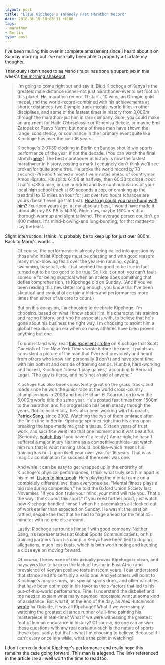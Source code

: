 ```yaml
---
layout: post
title: "Eliud Kipchoge's Insanely Fast Marathon Record"
date: 2018-09-19 18:03:31 +0100
tags:
- marathon
- Berlin
type: post
---
```


I've been mulling this over in complete amazement since I heard about it on Sunday morning but I've not really been able to properly articulate my thoughts.

Thankfully I don't need to as Mario Fraioli has done a superb job in this week's [the morning shakeout](https://mailchi.mp/themorningshakeout/the-morning-shakeout-issue-149):

> I'm going to come right out and say it: Eliud Kipchoge of Kenya is the greatest male distance runner-not just marathoner-ever to set foot on this planet. His marathon record-11 starts, 10 wins, an Olympic gold medal, and the world-record-combined with his achievements at shorter distances-two Olympic track medals, world titles in other disciplines, and some of the fastest times in history from 3,000m through the marathon-put him in rare company. Sure, you could make an argument for Haile Gebrselassie or Kenenisa Bekele, or maybe Emil Zatopek or Paavo Nurmi, but none of those men have shown the range, consistency, or dominance in their primary event quite like Kipchoge has over the past 16 years.
>
> Kipchoge's 2:01:39 clocking in Berlin on Sunday should win sports performance of the year, if not the decade. (You can watch the final stretch [here](https://www.facebook.com/berlinmarathon/videos/249530489042411/).) The best marathoner in history is now the fastest marathoner in history, posting a mark I genuinely don't think we'll see broken for quite some time. He broke the world record by 78 seconds-78!-and finished almost five minutes ahead of countryman Amos Kipruto. His splits: 61:06 at halfway, then 60:33 to close it out. That's 4:38 a mile, or one hundred and five continuous laps of your local high school track at 69 seconds a pop, or cranking up the treadmill to 13 miles an hour for just over two hours (chances are yours doesn't even go that fast). [How long could you have hung with him?](https://twitter.com/Statman_Jon/status/1041268260078071808) Fourteen years ago, at my absolute best, I would have made it about 4K (my 5K PB is 14:39). Right now, maybe 1500m with a thorough warmup and slight tailwind. The average person couldn't go 400 meters. It's mind-blowing-and lung-bursting, for that matter-to say the least.

Slight interruption: I think I'd probably be to keep up for just over 800m. Back to Mario's words...

> Of course, the performance is already being called into question by those who insist Kipchoge must be cheating and with good reason: many mind-blowing feats over the years-in running, cycling, swimming, baseball, etc.-that seemed too good to be true in fact turned out to be too good to be true. So, like it or not, you can't fault someone for being skeptical when an athlete does something that defies comprehension, as Kipchoge did on Sunday. (And if you've been reading this newsletter long enough, you know that I've been skeptical and cynical of certain athletes and performances more times than either of us care to count.)
>
> But on this occasion, I'm choosing to celebrate Kipchoge. I'm choosing, based on what I know about him, his character, his training and racing history, and who he associates with, to believe that he's gone about his business the right way. I'm choosing to anoint him a global hero during an era when so many athletes have been proven anything but one.
>
> To understand why, read [this excellent profile](https://www.nytimes.com/2018/09/14/sports/eliud-kipchoge-marathon.html) on Kipchoge that Scott Cacciola of The New York Times wrote before the race. It paints as consistent a picture of the man that I've read previously and heard from others who know him personally (I don't) and have spent time with him both at and outside of training camps. Humble, hard-working and honest, Kipchoge "doesn't play games," according to Bernard Lagat. "The guy is fierce, and he's not afraid of anyone."
>
> Kipchoge has also been consistently great on the grass, track, and roads since he won the junior race at the world cross-country championships in 2003 and beat Hicham El Gourrouj on to win the 5,000m world title the same year. He's posted fast times from 1500m to the marathon and his progression has been steady through the years. Not coincidentally, he's also been working with his coach, [Patrick Sang](https://spikes.iaaf.org/post/patrick-sang-mastermind), since 2002. Watching the two of them embrace after the finish line in Berlin-Kipchoge sprinted right into his arms upon breaking the tape-made me grab a tissue. Sixteen years of trust, work, and sacrifice went into that one moment and it was beautiful. (Seriously, [watch this](https://youtu.be/N7wha_DYoYs?t=48m) if you haven't already.) Amazingly, he hasn't suffered a major injury his time as a competitive athlete-just watch him run: that is what running should look like-which means his training has built upon itself year over year for 16 years. That is as magic a combination for success if there ever was one.
>
> And while it can be easy to get wrapped up in the enormity of Kipchoge's physical performances, I think what truly sets him apart is his mind. [Listen to him speak](https://www.youtube-nocookie.com/watch?time_continue=786&v=Tc00mDtzIJU). He's playing the mental game on a completely different level than everyone else. "Mental fitness plays a big role during competition," he told the Oxford Union Society last November. "If you don't rule your mind, your mind will rule you. That's the way I think about this sport." If you need further proof, just watch how Kipchoge handled himself when his pacemakers all clocked out of work earlier than expected on Sunday. He wasn't the least bit rattled, despite the fact that he had to forge ahead for the final 45+ minutes with no one else around.
>
> Lastly, Kipchoge surrounds himself with good company. Neither Sang, his representatives at Global Sports Communications, or his training partners from his camp in Kenya have been tied to doping allegations, much less busts, which is both worth noting and keeping a close eye on moving forward.
>
> Of course, I know none of this actually proves Kipchoge is clean, and naysayers like to harp on the lack of testing in East Africa and prevalence of Kenyan positive tests in recent years. I can understand that stance and it's certainly a valid one. And yet others will point to Kipchoge's magic shoes, his special sports drink, and other variables that have been optimized in his favor as the x-factors that led to his out-of-this-world performance. Fine. I understand the disbelief and the need to explain what many deemed impossible without some kind of assistance. But what if, at the end of the day, as Alex Hutchinson [wrote](https://www.outsideonline.com/2344696/eliud-kipchoge-berlin-marathon-world-record) for Outside, it was all Kipchoge? What if we were simply watching the greatest distance runner of all-time painting his masterpiece in real-time? What if we were witnessing the greatest feat of human endurance in history? Of course, no one can answer these questions with any real certainty-such is the nature of sports these days, sadly-but that's what I'm choosing to believe. Because if I can't every once in a while, what's the point in watching?

I don't currently doubt Kipchoge's performance and really hope this remains the case going forward. This man is a legend. The links referenced in the article are all well worth the time to read too.